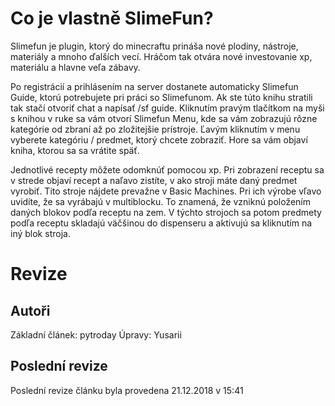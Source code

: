 <!-- TITLE: Informace o SlimeFunu -->
<!-- SUBTITLE: Zkrácené informace o SlimeFunu -->

# Co je vlastně SlimeFun?
Slimefun je plugin, ktorý do minecraftu prináša nové plodiny, nástroje, materiály a mnoho ďalších vecí. Hráčom tak otvára nové investovanie xp, materiálu a hlavne veľa zábavy.

Po registrácií a prihlásením na server dostanete automaticky Slimefun Guide, ktorú potrebujete pri práci so Slimefunom. Ak ste túto knihu stratili tak stačí otvoriť chat a napísať /sf guide. Kliknutím pravým tlačítkom na myši s knihou v ruke sa vám otvorí Slimefun Menu, kde sa vám zobrazujú rôzne kategórie od zbraní až po zložitejšie prístroje. Ľavým kliknutím v menu vyberete kategóriu / predmet, ktorý chcete zobraziť. Hore sa vám objaví kniha, ktorou sa sa vrátite späť.

Jednotlivé recepty môžete odomknúť pomocou xp. Pri zobrazení receptu sa v strede objaví recept a naľavo zistíte, v ako stroji máte daný predmet vyrobiť. Tito stroje nájdete prevažne v Basic Machines. Pri ich výrobe vľavo uvidíte, že sa vyrábajú v multiblocku. To znamená, že vzniknú položením daných blokov podľa receptu na zem. V týchto strojoch sa potom predmety podľa receptu skladajú väčšinou do dispenseru a aktivujú sa kliknutím na iný blok stroja.

# Revize
## Autoři
Základní článek: pytroday
Úpravy: Yusarii

## Poslední revize
Poslední revize článku byla provedena 21.12.2018 v 15:41